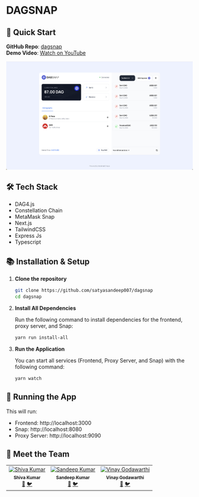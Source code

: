# DAGSNAP

## 🚀 Quick Start

**GitHub Repo**: [dagsnap](https://github.com/satyasandeep007/dagsnap)  
**Demo Video**: [Watch on YouTube](https://www.youtube.com)

![DAG Snap Demo](./demo/dagsnap_main.png)

## 🛠️ Tech Stack

- DAG4.js
- Constellation Chain
- MetaMask Snap
- Next.js
- TailwindCSS
- Express Js
- Typescript

## 📚 Installation & Setup

1. **Clone the repository**

   ```bash
   git clone https://github.com/satyasandeep007/dagsnap
   cd dagsnap
   ```

2. **Install All Dependencies**

   Run the following command to install dependencies for the frontend, proxy server, and Snap:

   ```bash
   yarn run install-all
   ```

3. **Run the Application**

   You can start all services (Frontend, Proxy Server, and Snap) with the following command:

   ```bash
   yarn watch
   ```

## 🚀 Running the App

This will run:

- Frontend: http://localhost:3000
- Snap: http://localhost:8080
- Proxy Server: http://localhost:9090

## 👥 Meet the Team

<table>
  <tr>
    <td align="center">
      <a href="https://github.com/shivamangina">
        <img src="https://github.com/shivamangina.png" width="100px;" alt="Shiva Kumar"/><br />
        <sub><b>Shiva Kumar</b></sub>
      </a><br />
      <a href="https://www.linkedin.com/in/shivamangina/" title="LinkedIn">💼</a>
      <a href="https://twitter.com/shivakmangina" title="Twitter">🐦</a>
    </td>
    <td align="center">
      <a href="https://github.com/satyasandeep007">
        <img src="https://github.com/satyasandeep007.png" width="100px;" alt="Sandeep Kumar"/><br />
        <sub><b>Sandeep Kumar</b></sub>
      </a><br />
      <a href="https://www.linkedin.com/in/satyasandeep" title="LinkedIn">💼</a>
      <a href="https://twitter.com/satyasandeep76" title="Twitter">🐦</a>
    </td>
    <td align="center">
      <a href="https://github.com/vinay4656">
        <img src="https://github.com/vinay4656.png" width="100px;" alt="Vinay Godawarthi"/><br />
        <sub><b>Vinay Godawarthi</b></sub>
      </a><br />
      <a href="https://www.linkedin.com/in/vinaygodawarthi/" title="LinkedIn">💼</a>
      <a href="https://twitter.com/vinaygodawarthi" title="Twitter">🐦</a>
    </td>
  </tr>
</table>
